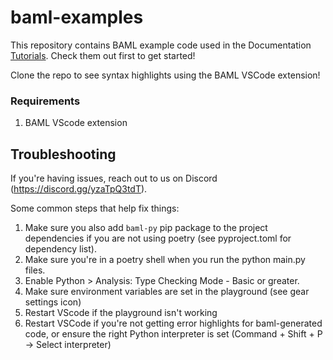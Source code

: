 # baml-examples

This repository contains BAML example code used in the Documentation [Tutorials](https://docs.boundaryml.com/docs/get-started/quickstart/python). Check them out first to get started!

Clone the repo to see syntax highlights using the BAML VSCode extension!

### Requirements

1. BAML VScode extension

## Troubleshooting

If you're having issues, reach out to us on Discord (https://discord.gg/yzaTpQ3tdT).

Some common steps that help fix things:

1. Make sure you also add `baml-py` pip package to the project dependencies if you are not using poetry (see pyproject.toml for dependency list).
1. Make sure you're in a poetry shell when you run the python main.py files.
1. Enable Python > Analysis: Type Checking Mode - Basic or greater.
1. Make sure environment variables are set in the playground (see gear settings icon)
1. Restart VScode if the playground isn't working
1. Restart VSCode if you're not getting error highlights for baml-generated code, or ensure the right Python interpreter is set (Command + Shift + P -> Select interpreter)
